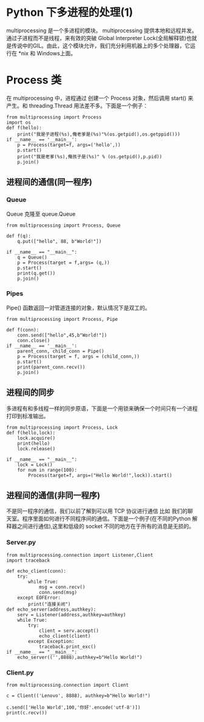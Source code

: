 # Python 下多进程的处理(1)

multiprocessing 是一个多进程的模块。 multiprocessing 提供本地和远程并发。通过子进程而不是线程，来有效的突破 Global Interpreter Lock(全局解释锁)也就是传说中的GIL。由此，这个模块允许，我们充分利用机器上的多个处理器，它运行在 *nix 和 Windows上面。

# Process 类

在 multiprocessing 中，进程通过 创建一个 Process 对象，然后调用 start() 来产生。和 threading.Thread 用法差不多。下面是一个例子：

    from multiprocessing import Process
    import os
    def f(hello):
        print("我是子进程(%s),俺老爹是(%s)"%(os.getpid(),os.getppid()))
    if __name__ == '__main__':
        p = Process(target=f, args=('hello',))
        p.start()
        print("我是老爹(%s),俺孩子是(%s)" % (os.getpid(),p.pid))
        p.join()

## 进程间的通信(同一程序)

### Queue

Queue 克隆至 queue.Queue

    from multiprocessing import Process, Queue

    def f(q):
        q.put(["hello", 88, b"World!"])

    if __name__ == "__main__":
        q = Queue()
        p = Process(target = f,args= (q,))
        p.start()
        print(q.get())
        p.join()

### Pipes

Pipe() 函数返回一对管道连接的对象，默认情况下是双工的。

    from multiprocessing import Process, Pipe

    def f(conn):
        conn.send(["hello",45,b"World!"])
        conn.close()
    if __name__ == '__main__':
        parent_conn, child_conn = Pipe()
        p = Process(target = f, args = (child_conn,))
        p.start()
        print(parent_conn.recv())
        p.join()


## 进程间的同步

多进程有和多线程一样的同步原语，下面是一个用锁来确保一个时间只有一个进程打印到标准输出。


    from multiprocessing import Process, Lock
    def f(hello,lock):
        lock.acquire()
        print(hello)
        lock.release()

    if __name__ == "__main__":
        lock = Lock()
        for num in range(100):
            Process(target=f, args=("Hello World!",lock)).start()

## 进程间的通信(非同一程序)

不是同一程序的通信，我们以前了解到可以用 TCP 协议进行通信 比如 我们的聊天室。程序里面如何进行不同程序间的通信。下面是一个例子(在不同的Python 解释器之间进行通信),这里和低级的 socket 不同的地方在于所有的消息是无损的。

### Server.py

    from multiprocessing.connection import Listener,Client
    import traceback

    def echo_client(conn):
        try:
            while True:
                msg = conn.recv()
                conn.send(msg)
        except EOFError:
            print("连接关闭")
    def echo_server(address,authkey):
        serv = Listener(address,authkey=authkey)
        while True:
            try:
                client = serv.accept()
                echo_client(client)
            except Exception:
                traceback.print_exc()
    if __name__ == "__main__":
        echo_server(('',8888),authkey=b"Hello World!")

### Client.py

    from multiprocessing.connection import Client

    c = Client(('Lenovo', 8888), authkey=b"Hello World!")

    c.send(['Hello World',100,'你好'.encode('utf-8')])
    print(c.recv())


